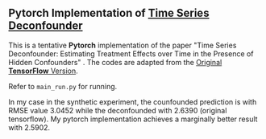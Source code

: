 ## Pytorch Implementation of [Time Series Deconfounder](https://arxiv.org/abs/1902.00450)

This is a tentative **Pytorch** implementation of the paper "Time Series Deconfounder: Estimating Treatment Effects over Time in the Presence of Hidden Confounders" . The codes are adapted from the [Original **TensorFlow** Version](https://github.com/ioanabica/Time-Series-Deconfounder).

Refer to `main_run.py` for running.

In my case in the synthetic experiment, the counfounded prediction is with RMSE value 3.0452 while the deconfounded with 2.6390 (original tensorflow). My pytorch implementation achieves a marginally better result with 2.5902. 